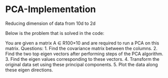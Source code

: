 # PCA-Implementation
Reducing dimension of data from 10d to 2d

Below is the problem that is solved in the code:

You are given a matrix A ∈ R100×10 and are required to run a PCA on this matrix. Questions: 1. Find the covariance matrix between the columns.
2. Find the two top eigen vectors after performing steps of the PCA algorithm. 3. Find the eigen values corresponding to these vectors.
4. Transform the original data set using these principal components.
5. Plot the data along these eigen directions.
